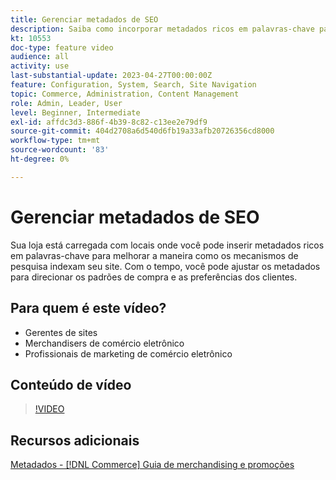 ```yaml
---
title: Gerenciar metadados de SEO
description: Saiba como incorporar metadados ricos em palavras-chave para melhorar a maneira como os mecanismos de pesquisa indexam seu site.
kt: 10553
doc-type: feature video
audience: all
activity: use
last-substantial-update: 2023-04-27T00:00:00Z
feature: Configuration, System, Search, Site Navigation
topic: Commerce, Administration, Content Management
role: Admin, Leader, User
level: Beginner, Intermediate
exl-id: affdc3d3-886f-4b39-8c82-c13ee2e79df9
source-git-commit: 404d2708a6d540d6fb19a33afb20726356cd8000
workflow-type: tm+mt
source-wordcount: '83'
ht-degree: 0%

---
```


# Gerenciar metadados de SEO

Sua loja está carregada com locais onde você pode inserir metadados ricos em palavras-chave para melhorar a maneira como os mecanismos de pesquisa indexam seu site. Com o tempo, você pode ajustar os metadados para direcionar os padrões de compra e as preferências dos clientes.

## Para quem é este vídeo?

- Gerentes de sites
- Merchandisers de comércio eletrônico
- Profissionais de marketing de comércio eletrônico

## Conteúdo de vídeo

>[!VIDEO](https://video.tv.adobe.com/v/343750?quality=12&learn=on)

## Recursos adicionais

[Metadados - [!DNL Commerce] Guia de merchandising e promoções](https://experienceleague.adobe.com/docs/commerce-admin/marketing/seo/meta-data.html?lang=pt-BR)
